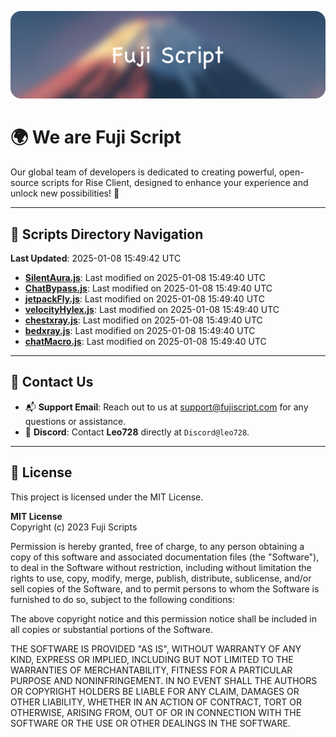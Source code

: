 ![Banner](.github/b.webp)

# 🌍 **We are Fuji Script**

Our global team of developers is dedicated to creating powerful, open-source scripts for Rise Client, designed to enhance your experience and unlock new possibilities! 🌟

---
<!-- SCRIPTS_NAVIGATION_START -->
## 📂 **Scripts Directory Navigation**

**Last Updated**: 2025-01-08 15:49:42 UTC

- **[SilentAura.js](scripts/SilentAura.js)**: Last modified on 2025-01-08 15:49:40 UTC
- **[ChatBypass.js](scripts/ChatBypass.js)**: Last modified on 2025-01-08 15:49:40 UTC
- **[jetpackFly.js](scripts/jetpackFly.js)**: Last modified on 2025-01-08 15:49:40 UTC
- **[velocityHylex.js](scripts/velocityHylex.js)**: Last modified on 2025-01-08 15:49:40 UTC
- **[chestxray.js](scripts/chestxray.js)**: Last modified on 2025-01-08 15:49:40 UTC
- **[bedxray.js](scripts/bedxray.js)**: Last modified on 2025-01-08 15:49:40 UTC
- **[chatMacro.js](scripts/chatMacro.js)**: Last modified on 2025-01-08 15:49:40 UTC

<!-- SCRIPTS_NAVIGATION_END -->

---

## 💬 **Contact Us**  
- 📬 **Support Email**: Reach out to us at [support@fujiscript.com](mailto:support@fujiscript.com) for any questions or assistance.  
- 💬 **Discord**: Contact **Leo728** directly at `Discord@leo728`.

---

## 📜 **License**

This project is licensed under the MIT License.  

**MIT License**  
Copyright (c) 2023 Fuji Scripts  

Permission is hereby granted, free of charge, to any person obtaining a copy of this software and associated documentation files (the "Software"), to deal in the Software without restriction, including without limitation the rights to use, copy, modify, merge, publish, distribute, sublicense, and/or sell copies of the Software, and to permit persons to whom the Software is furnished to do so, subject to the following conditions:  

The above copyright notice and this permission notice shall be included in all copies or substantial portions of the Software.  

THE SOFTWARE IS PROVIDED "AS IS", WITHOUT WARRANTY OF ANY KIND, EXPRESS OR IMPLIED, INCLUDING BUT NOT LIMITED TO THE WARRANTIES OF MERCHANTABILITY, FITNESS FOR A PARTICULAR PURPOSE AND NONINFRINGEMENT. IN NO EVENT SHALL THE AUTHORS OR COPYRIGHT HOLDERS BE LIABLE FOR ANY CLAIM, DAMAGES OR OTHER LIABILITY, WHETHER IN AN ACTION OF CONTRACT, TORT OR OTHERWISE, ARISING FROM, OUT OF OR IN CONNECTION WITH THE SOFTWARE OR THE USE OR OTHER DEALINGS IN THE SOFTWARE.  
